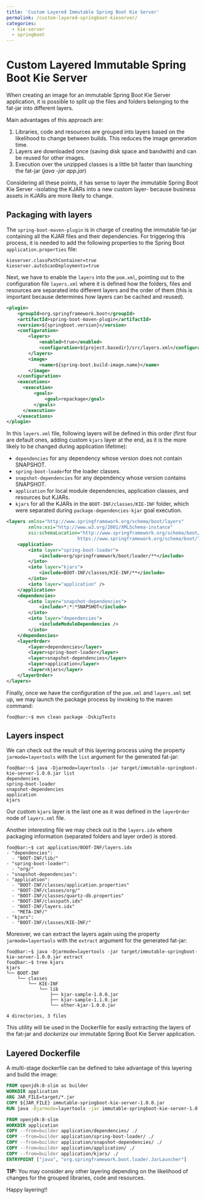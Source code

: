 ```yaml
---
title: 'Custom Layered Immutable Spring Boot Kie Server'
permalink: /custom-layered-springboot-kieserver/
categories:
  - kie-server
  - springboot
---
```


# Custom Layered Immutable Spring Boot Kie Server

When creating an image for an immutable Spring Boot Kie Server application, it is possible to split up the files and folders belonging to the fat-jar into different layers.

Main advantages of this approach are:

1. Libraries, code and resources are grouped into layers based on the likelihood to change between builds. This reduces the image generation time.
2. Layers are downloaded once (saving disk space and bandwith) and can be reused for other images.
3. Execution over the unzipped classes is a little bit faster than launching the fat-jar (_java -jar app.jar_)

Considering all these points, it has sense to layer the immutable Spring Boot Kie Server -isolating the KJARs into a new custom layer- because business assets in KJARs are more likely to change.

## Packaging with layers
The `spring-boot-maven-plugin` is in charge of creating the immutable fat-jar containing all the KJAR files and their dependencies. For triggering this process, it is needed to add the following properties to the Spring Boot `application.properties` file:

```editor-config
kieserver.classPathContainer=true
kieserver.autoScanDeployments=true
```

Next, we have to enable the `layers` into the `pom.xml`, pointing out to the configuration file `layers.xml` where it is defined how the folders, files and resources are separated into different layers and the order of them (this is important because determines how layers can be cached and reused).

```xml
<plugin>
    <groupId>org.springframework.boot</groupId>
    <artifactId>spring-boot-maven-plugin</artifactId>
    <version>${springboot.version}</version>
    <configuration>
        <layers>
            <enabled>true</enabled>
            <configuration>${project.basedir}/src/layers.xml</configuration>
        </layers>
        <image>
            <name>${spring-boot.build-image.name}</name>
        </image>
    </configuration>
    <executions>
      <execution>
          <goals>
              <goal>repackage</goal>
          </goals>
      </execution>
    </executions>
</plugin>
```

In this `layers.xml` file, following layers will be defined in this order (first four are default ones, adding custom `kjars` layer at the end, as it is the more likely to be changed during application lifetime):

* `dependencies` for any dependency whose version does not contain SNAPSHOT.
* `spring-boot-loader`for the loader classes.
* `snapshot-dependencies` for any dependency whose version contains SNAPSHOT.
* `application` for local module dependencies, application classes, and resources but KJARs.
* `kjars` for all the KJARs in the `BOOT-INF/classes/KIE-INF` folder, which were separated during `package-dependencies-kjar` goal execution. 

```xml
<layers xmlns="http://www.springframework.org/schema/boot/layers"
        xmlns:xsi="http://www.w3.org/2001/XMLSchema-instance"
        xsi:schemaLocation="http://www.springframework.org/schema/boot/layers
                          https://www.springframework.org/schema/boot/layers/layers-2.5.xsd">
    <application>
        <into layer="spring-boot-loader">
            <include>org/springframework/boot/loader/**</include>
        </into>
        <into layer="kjars">
            <include>BOOT-INF/classes/KIE-INF/**</include>
        </into>
        <into layer="application" />
    </application>
    <dependencies>
        <into layer="snapshot-dependencies">
            <include>*:*:*SNAPSHOT</include>
        </into>
        <into layer="dependencies">
            <includeModuleDependencies />
        </into>
    </dependencies>
    <layerOrder>
        <layer>dependencies</layer>
        <layer>spring-boot-loader</layer>
        <layer>snapshot-dependencies</layer>
        <layer>application</layer>
        <layer>kjars</layer>
    </layerOrder>
</layers>
```

Finally, once we have the configuration of the `pom.xml` and `layers.xml` set up, we may launch the package process by invoking to the maven command:
```console
foo@bar:~$ mvn clean package -DskipTests
```

## Layers inspect
We can check out the result of this layering process using the property `jarmode=layertools` with the `list` argument for the generated fat-jar:

```console
foo@bar:~$ java -Djarmode=layertools -jar target/immutable-springboot-kie-server-1.0.0.jar list
dependencies
spring-boot-loader
snapshot-dependencies
application
kjars
```
Our custom `kjars` layer is the last one as it was defined in the `layerOrder` node of `layers.xml` file.

Another interesting file we may check out is the `layers.idx` where packaging information (separated folders and layer order) is stored.
```console
foo@bar:~$ cat application/BOOT-INF/layers.idx 
- "dependencies":
  - "BOOT-INF/lib/"
- "spring-boot-loader":
  - "org/"
- "snapshot-dependencies":
- "application":
  - "BOOT-INF/classes/application.properties"
  - "BOOT-INF/classes/org/"
  - "BOOT-INF/classes/quartz-db.properties"
  - "BOOT-INF/classpath.idx"
  - "BOOT-INF/layers.idx"
  - "META-INF/"
- "kjars":
  - "BOOT-INF/classes/KIE-INF/"
```

Moreover, we can extract the layers again using the property `jarmode=layertools` with the `extract` argument for the generated fat-jar:

```console
foo@bar:~$ java -Djarmode=layertools -jar target/immutable-springboot-kie-server-1.0.0.jar extract
foo@bar:~$ tree kjars 
kjars
└── BOOT-INF
    └── classes
        └── KIE-INF
            └── lib
                ├── kjar-sample-1.0.0.jar
                ├── kjar-sample-1.1.0.jar
                └── other-kjar-1.0.0.jar

4 directories, 3 files
```

This utility will be used in the Dockerfile for easily extracting the layers of the fat-jar and _dockerize_ our immutable Spring Boot Kie Server application.

## Layered Dockerfile
A multi-stage dockerfile can be defined to take advantage of this layering and build the image:

```dockerfile
FROM openjdk:8-slim as builder
WORKDIR application
ARG JAR_FILE=target/*.jar
COPY ${JAR_FILE} immutable-springboot-kie-server-1.0.0.jar
RUN java -Djarmode=layertools -jar immutable-springboot-kie-server-1.0.0.jar extract

FROM openjdk:8-slim
WORKDIR application
COPY --from=builder application/dependencies/ ./
COPY --from=builder application/spring-boot-loader/ ./
COPY --from=builder application/snapshot-dependencies/ ./
COPY --from=builder application/application/ ./
COPY --from=builder application/kjars/ ./
ENTRYPOINT ["java", "org.springframework.boot.loader.JarLauncher"]
```

**TIP:** You may consider any other layering depending on the likelihood of changes for the grouped libraries, code and resources.

Happy layering!!
